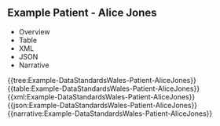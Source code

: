 <div class="warning"><span class="ClinicalWarn"></span></div>

## Example Patient - Alice Jones

<div class="tab-wrap">
  <ul class="tab-head">
    <li class="tablink" onclick="openCity(this,'tabtree')" data-target="tabtree">
      Overview
    </li>
    <li class="tablink" onclick="openCity(this,'tabtable')" data-target="tabtable">
      Table
    </li>
    <li class="tablink tab-active" onclick="openCity(this,'tabxml')" data-target="tabxml">
      XML
    </li>    
    <li class="tablink" onclick="openCity(this,'tabjson')" data-target="tabjson">
      JSON
    </li>    
    <li class="tablink" onclick="openCity(this,'tabnarrative')" data-target="tabnarrative">
      Narrative
    </li>
  </ul>
  <div class="tab-main">
    <div id="tabtree" class="tabcontent">
      {{tree:Example-DataStandardsWales-Patient-AliceJones}}
    </div>
    <div id="tabtable" class="tabcontent">
      {{table:Example-DataStandardsWales-Patient-AliceJones}}
    </div>       
    <div id="tabxml" class="tabcontent active">      
      {{xml:Example-DataStandardsWales-Patient-AliceJones}}
    </div>
    <div id="tabjson" class="tabcontent">
      {{json:Example-DataStandardsWales-Patient-AliceJones}}
    </div>       
    <div id="tabnarrative" class="tabcontent">
      {{narrative:Example-DataStandardsWales-Patient-AliceJones}}
    </div>  
  </div>
</div>